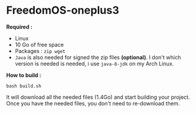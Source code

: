 # FreedomOS-oneplus3

**Required :**
- Linux
- 10 Go of free space
- Packages : `zip wget `
- `Java` is also needed for signed the zip files **(optional)**.
I don't which version is needed is needed, i use `java-8-jdk` on my Arch Linux.

**How to build :**

```
bash build.sh
```

It will download all the needed files (1.4Go) and start building your project.
Once you have the needed files, you don't need to re-download them.
